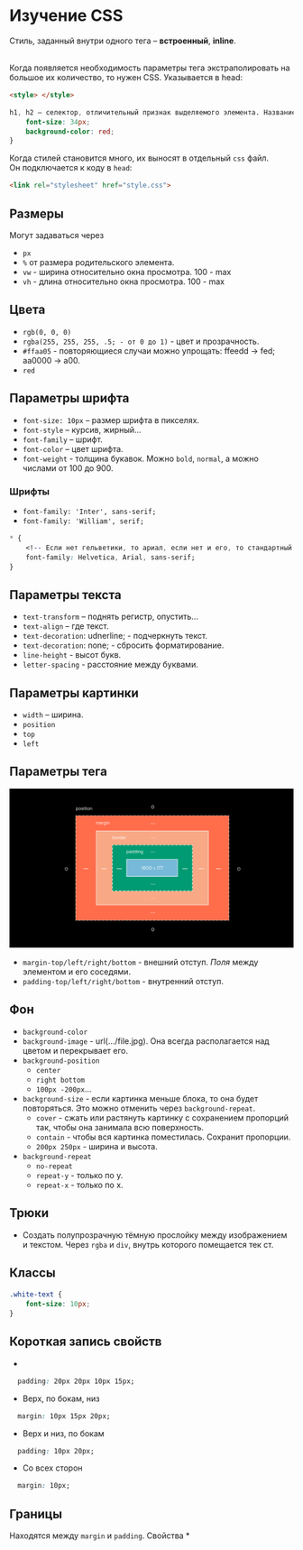 # Изучение CSS

Стиль, заданный внутри одного тега – **встроенный**, **inline**. <br /> <br />

Когда появляется необходимость параметры тега экстраполировать на 
большое их количество, то нужен CSS. Указывается в head:
```html
<style> </style>
```

```css
h1, h2 – селектор, отличительный признак выделяемого элемента. Название, #id, span#id...{
    font-size: 34px;
    background-color: red;
}
```
 
Когда стилей становится много, их выносят в отдельный `css` файл. <br /> 
Он подключается к коду в `head`:
```html
<link rel="stylesheet" href="style.css">
```


## Размеры
Могут задаваться через 
* `px`
* `%` от размера родительского элемента.
* `vw` - ширина относительно окна просмотра. 100 - max
* `vh` - длина относительно окна просмотра. 100 - max


## Цвета
* `rgb(0, 0, 0)`
* `rgba(255, 255, 255, .5; - от 0 до 1)` - цвет и прозрачность.
* `#ffaa05` - повторяющиеся случаи можно упрощать: ffeedd -> fed; aa0000 -> a00.
* `red`


## Параметры шрифта
* `font-size: 10px` – размер шрифта в пикселях.
* `font-style` – курсив, жирный...
* `font-family` – шрифт.
* `font-color` – цвет шрифта.
* `font-weight` - толщина букавок. Можно `bold`, `normal`, а можно числами от 100 до 900.


### Шрифты
* `font-family: 'Inter', sans-serif;`
* `font-family: 'William', serif;`
```css
* {
    <!-- Если нет гельветики, то ариал, если нет и его, то стандартный системный --> 
    font-family: Helvetica, Arial, sans-serif; 
}
```


## Параметры текста
* `text-transform` – поднять регистр, опустить...
* `text-align` – где текст. 
* `text-decoration`: udnerline; - подчеркнуть текст.
* `text-decoration`: none; - сбросить форматирование. 
* `line-height` - высот букв.
* `letter-spacing` - расстояние между буквами.


## Параметры картинки
* `width` – ширина. 
* `position`
* `top`
* `left`


## Параметры тега
![](../HTML/div.jpg)
* `margin-top/left/right/bottom` - внешний отступ. <i> Поля </i> между элементом и его соседями.
* `padding-top/left/right/bottom` - внутренний отступ.


## Фон
* `background-color`
* `background-image` - url(.../file.jpg). Она всегда располагается над цветом и перекрывает его.
* `background-position`
    * `center`
    * `right bottom`
    * `100px -200px`...
* `background-size` - если картинка меньше блока, то она будет повторяться. Это можно отменить через `background-repeat`.
    * `cover` - сжать или растянуть картинку с сохранением пропорций так, чтобы она занимала всю поверхность.
    * `contain` - чтобы вся картинка поместилась. Сохранит пропорции.
    * `200px 250px` - ширина и высота.
* `background-repeat`
    * `no-repeat`
    * `repeat-y` - только по у.
    * `repeat-x` - только по х.


## Трюки
* Создать полупрозрачную тёмную прослойку между изображением и текстом. 
Через `rgba` и `div`, внутрь которого помещается тек
ст.


## Классы
```css
.white-text {
    font-size: 10px;
}
```


## Короткая запись свойств
* 
```css
  padding: 20px 20px 10px 15px;
```
* Верх, по бокам, низ
```css
  margin: 10px 15px 20px;
```
* Верх и низ, по бокам
```css
  padding: 10px 20px;
```
* Со всех сторон
```css
  margin: 10px;
```


## Границы
Находятся между `margin` и `padding`. Свойства
*





